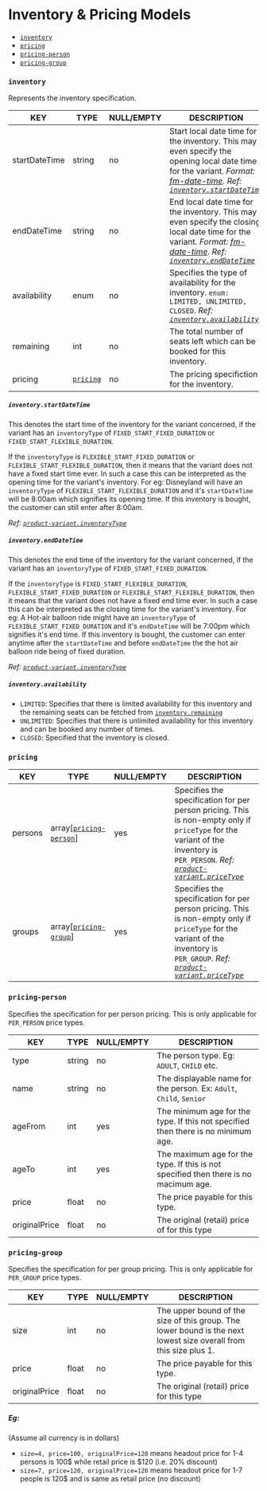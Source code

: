 # Inventory & Pricing Models

* [`inventory`](#inventory)
* [`pricing`](#pricing)
* [`pricing-person`](#pricing-person)
* [`pricing-group`](#pricing-group)

### `inventory`

Represents the inventory specification.

| KEY           | TYPE                  | NULL/EMPTY | DESCRIPTION                                                                                                                                                                                                                              |
|---------------|-----------------------|------------|------------------------------------------------------------------------------------------------------------------------------------------------------------------------------------------------------------------------------------------|
| startDateTime | string                | no         | Start local date time for the inventory. This may even specify the opening local date time for the variant. *Format: [fm-date-time](/conventions/formats.md#fm-date-time)*. *Ref: [`inventory.startDateTime`](#inventory.startDateTime)* |
| endDateTime   | string                | no         | End local date time for the inventory. This may even specify the closing local date time for the variant.  *Format: [fm-date-time](/conventions/formats.md#fm-date-time)*. *Ref: [`inventory.endDateTime`](#inventory.endDateTime)*      |
| availability  | enum                  | no         | Specifies the type of availability for the inventory. `enum: LIMITED, UNLIMITED, CLOSED`. *Ref: [`inventory.availability`](#inventory.availability)*                                                                                     |
| remaining     | int                   | no         | The total number of seats left which can be booked for this inventory.                                                                                                                                                                   |
| pricing       | [`pricing`](#pricing) | no         | The pricing specifiction for the inventory.                                                                                                                                                                                              |

##### <a name="inventory.startDateTime"></a>`inventory.startDateTime`

This denotes the start time of the inventory for the variant concerned, if the variant has an `inventoryType` of `FIXED_START_FIXED_DURATION` or `FIXED_START_FLEXIBLE_DURATION`.

If the `inventoryType` is `FLEXIBLE_START_FIXED_DURATION` or `FLEXIBLE_START_FLEXIBLE_DURATION`, then it means that the variant does not have a fixed start time ever. In such a case this can be interpreted as the opening time for the variant's inventory. For eg: Disneyland will have an `inventoryType` of `FLEXIBLE_START_FLEXIBLE_DURATION` and it's `startDateTime` will be 8:00am which signifies its opening time. If this inventory is bought, the customer can still enter after 8:00am.

*Ref: [`product-variant.inventoryType`](product-models.md#product-variant.inventoryType)*

##### <a name="inventory.endDateTime"></a>`inventory.endDateTime`

This denotes the end time of the inventory for the variant concerned, if the variant has an `inventoryType` of `FIXED_START_FIXED_DURATION`.

If the `inventoryType` is `FIXED_START_FLEXIBLE_DURATION`, `FLEXIBLE_START_FIXED_DURATION` or `FLEXIBLE_START_FLEXIBLE_DURATION`, then it means that the variant does not have a fixed end time ever. In such a case this can be interpreted as the closing time for the variant's inventory. For eg: A Hot-air balloon ride might have an `inventoryType` of `FLEXIBLE_START_FIXED_DURATION` and it's `endDateTime` will be 7:00pm which signifies it's end time. If this inventory is bought, the customer can enter anytime after the `startDateTime` and before `endDateTime` the the hot air balloon ride being of fixed duration.

*Ref: [`product-variant.inventoryType`](product-models.md#product-variant.inventoryType)*

##### <a name="inventory.availability"></a>`inventory.availability`

* `LIMITED`: Specifies that there is limited availability for this inventory and the remaining seats can be fetched from [`inventory.remaining`](#inventory)
* `UNLIMITED`: Specifies that there is unlimited availability for this inventory and can be booked any number of times.
* `CLOSED`: Specified that the inventory is closed.

### `pricing`

| KEY     | TYPE                                       | NULL/EMPTY | DESCRIPTION                                                                                                                                                                                                         |
|---------|--------------------------------------------|------------|---------------------------------------------------------------------------------------------------------------------------------------------------------------------------------------------------------------------|
| persons | array[[`pricing-person`](#pricing-person)] | yes        | Specifies the specification for per person pricing. This is non-empty only if `priceType` for the variant of the inventory is `PER_PERSON`. *Ref: [`product-variant.priceType`](product-models.md#product-variant)* |
| groups  | array[[`pricing-group`](#pricing-group)]   | yes        | Specifies the specification for per person pricing. This is non-empty only if `priceType` for the variant of the inventory is `PER_GROUP`. *Ref: [`product-variant.priceType`](product-models.md#product-variant)*  |

### `pricing-person`

Specifies the specification for per person pricing. This is only applicable for `PER_PERSON` price types.

| KEY           | TYPE   | NULL/EMPTY | DESCRIPTION                                                                          |
|---------------|--------|------------|--------------------------------------------------------------------------------------|
| type          | string | no         | The person type. Eg: `ADULT`, `CHILD` etc.                                           |
| name          | string | no         | The displayable name for the person. Ex: `Adult`, `Child`, `Senior`                  |
| ageFrom       | int    | yes        | The minimum age for the type. If this not specified then there is no minimum age.    |
| ageTo         | int    | yes        | The maximum age for the type. If this is not specified then there is no macimum age. |
| price         | float  | no         | The price payable for this type.                                                     |
| originalPrice | float  | no         | The original (retail) price of for this type                                         |

### `pricing-group`

Specifies the specification for per group pricing. This is only applicable for `PER_GROUP` price types.

| KEY           | TYPE  | NULL/EMPTY | DESCRIPTION                                                                                                       |
|---------------|-------|------------|-------------------------------------------------------------------------------------------------------------------|
| size          | int   | no         | The upper bound of the size of this group. The lower bound is the next lowest size overall from this size plus 1. |
| price         | float | no         | The price payable for this type.                                                                                  |
| originalPrice | float | no         | The original (retail) price for this type                                                                         |

##### Eg:
(Assume all currency is in dollars)
* `size=4, price=100, originalPrice=120` means headout price for 1-4 persons is 100$ while retail price is $120 (i.e. 20% discount)
* `size=7, price=120, originalPrice=120` means headout price for 1-7 people is 120$ and is same as retail price (no discount)
